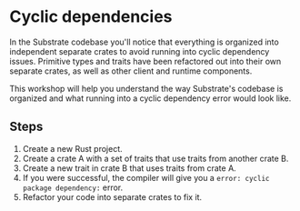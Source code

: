 # Cyclic dependencies

In the Substrate codebase you'll notice that everything is organized into independent separate crates to avoid running into cyclic dependency issues.
Primitive types and traits have been refactored out into their own separate crates, as well as other client and runtime components.

This workshop will help you understand the way Substrate's codebase is organized and what running into a cyclic dependency error would look like.

## Steps

1. Create a new Rust project.
1. Create a crate A with a set of traits that use traits from another crate B.
1. Create a new trait in crate B that uses traits from crate A.
1. If you were successful, the compiler will give you a `error: cyclic package dependency:` error.
1. Refactor your code into separate crates to fix it.
